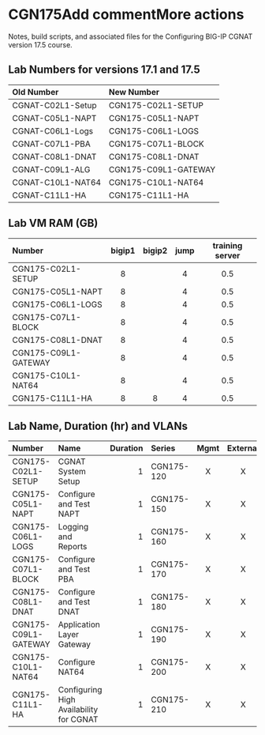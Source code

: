 # CGN175Add commentMore actions

Notes, build scripts, and associated files for the Configuring BIG-IP CGNAT version 17.5 course.

## Lab Numbers for versions 17.1 and 17.5

| Old Number        | New Number           |
| :---------------- | :------------------- |
| CGNAT-C02L1-Setup | CGN175-C02L1-SETUP   |
| CGNAT-C05L1-NAPT  | CGN175-C05L1-NAPT    |
| CGNAT-C06L1-Logs  | CGN175-C06L1-LOGS    |
| CGNAT-C07L1-PBA   | CGN175-C07L1-BLOCK   |
| CGNAT-C08L1-DNAT  | CGN175-C08L1-DNAT    |
| CGNAT-C09L1-ALG   | CGN175-C09L1-GATEWAY |
| CGNAT-C10L1-NAT64 | CGN175-C10L1-NAT64   |
| CGNAT-C11L1-HA    | CGN175-C11L1-HA      |

## Lab VM RAM (GB)

| Number               | bigip1 | bigip2 | jump | training server |
| :------------------- | :----: | :----: | :--: | :-------------: |
| CGN175-C02L1-SETUP   |   8    |        |  4   |       0.5       |
| CGN175-C05L1-NAPT    |   8    |        |  4   |       0.5       |
| CGN175-C06L1-LOGS    |   8    |        |  4   |       0.5       |
| CGN175-C07L1-BLOCK   |   8    |        |  4   |       0.5       |
| CGN175-C08L1-DNAT    |   8    |        |  4   |       0.5       |
| CGN175-C09L1-GATEWAY |   8    |        |  4   |       0.5       |
| CGN175-C10L1-NAT64   |   8    |        |  4   |       0.5       |
| CGN175-C11L1-HA      |   8    |   8    |  4   |       0.5       |

## Lab Name, Duration (hr) and VLANs

| Number               | Name                                    | Duration | Series     | Mgmt | External | Internal |
| :------------------- | :-------------------------------------- | -------: | :--------- | :--: | :------: | :------: |
| CGN175-C02L1-SETUP   | CGNAT System Setup                      |        1 | CGN175-120 |  X   |    X     |    X     |
| CGN175-C05L1-NAPT    | Configure and Test NAPT                 |        1 | CGN175-150 |  X   |    X     |    X     |
| CGN175-C06L1-LOGS    | Logging and Reports                     |        1 | CGN175-160 |  X   |    X     |    X     |
| CGN175-C07L1-BLOCK   | Configure and Test PBA                  |        1 | CGN175-170 |  X   |    X     |    X     |
| CGN175-C08L1-DNAT    | Configure and Test DNAT                 |        1 | CGN175-180 |  X   |    X     |    X     |
| CGN175-C09L1-GATEWAY | Application Layer Gateway               |        1 | CGN175-190 |  X   |    X     |    X     |
| CGN175-C10L1-NAT64   | Configure NAT64                         |        1 | CGN175-200 |  X   |    X     |    X     |
| CGN175-C11L1-HA      | Configuring High Availability for CGNAT |        1 | CGN175-210 |  X   |    X     |    X     |
